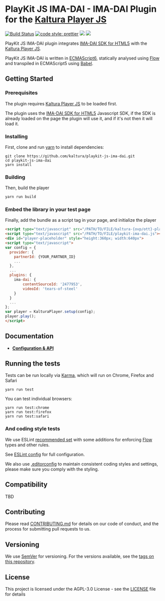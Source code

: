 # PlayKit JS IMA-DAI - IMA-DAI Plugin for the [Kaltura Player JS]

[![Build Status](https://travis-ci.org/kaltura/playkit-js-ima-dai.svg?branch=master)](https://travis-ci.com/kaltura/playkit-js-ima-dai)
[![code style: prettier](https://img.shields.io/badge/code_style-prettier-ff69b4.svg?style=flat-square)](https://github.com/prettier/prettier)
[![](https://img.shields.io/npm/v/@playkit-js/playkit-js-ima-dai/latest.svg)](https://www.npmjs.com/package/@playkit-js/playkit-js-ima-dai)
[![](https://img.shields.io/npm/v/@playkit-js/playkit-js-ima-dai/canary.svg)](https://www.npmjs.com/package/@playkit-js/playkit-js-ima-dai/v/canary)

PlayKit JS IMA-DAI plugin integrates [IMA-DAI SDK for HTML5] with the [Kaltura Player JS].

PlayKit JS IMA-DAI is written in [ECMAScript6], statically analysed using [Flow] and transpiled in ECMAScript5 using [Babel].

[ima-dai sdk for html5]: https://developers.google.com/interactive-media-ads/docs/sdks/html5/dai/
[flow]: https://flow.org/
[ecmascript6]: https://github.com/ericdouglas/ES6-Learning#articles--tutorials
[babel]: https://babeljs.io
[kaltura player js]: https://github.com/kaltura/kaltura-player-js

## Getting Started

### Prerequisites

The plugin requires [Kaltura Player JS] to be loaded first.

The plugin uses the [IMA-DAI SDK for HTML5] Javascript SDK, if the SDK is already loaded on the page the plugin will use it, and if it's not then it will load it.

### Installing

First, clone and run [yarn] to install dependencies:

[yarn]: https://yarnpkg.com/lang/en/

```
git clone https://github.com/kaltura/playkit-js-ima-dai.git
cd playkit-js-ima-dai
yarn install
```

### Building

Then, build the player

```javascript
yarn run build
```

### Embed the library in your test page

Finally, add the bundle as a script tag in your page, and initialize the player

```html
<script type="text/javascript" src="/PATH/TO/FILE/kaltura-{ovp/ott}-player.js"></script>    <!--PlayKit player-->
<script type="text/javascript" src="/PATH/TO/FILE/playkit-ima-dai.js"></script>             <!--PlayKit IMA-DAI plugin-->
<div id="player-placeholder" style="height:360px; width:640px">
<script type="text/javascript">
var config = {
  provider: {
    partnerId: {YOUR_PARTNER_ID}
    ...
  },
  ...
  plugins: {
    ima-dai: {
        contentSourceId: '2477953',
        videoId: 'tears-of-steel'
    }
  }
  ...
};
var player = KalturaPlayer.setup(config);
player.play();
</script>
```

## Documentation

* **[Configuration & API](docs/api.md)**

## Running the tests

Tests can be run locally via [Karma], which will run on Chrome, Firefox and Safari

[karma]: https://karma-runner.github.io/1.0/index.html

```
yarn run test
```

You can test individual browsers:

```
yarn run test:chrome
yarn run test:firefox
yarn run test:safari
```

### And coding style tests

We use ESLint [recommended set](http://eslint.org/docs/rules/) with some additions for enforcing [Flow] types and other rules.

See [ESLint config](.eslintrc.json) for full configuration.

We also use [.editorconfig](.editorconfig) to maintain consistent coding styles and settings, please make sure you comply with the styling.

## Compatibility

TBD

## Contributing

Please read [CONTRIBUTING.md](https://gist.github.com/PurpleBooth/b24679402957c63ec426) for details on our code of conduct, and the process for submitting pull requests to us.

## Versioning

We use [SemVer](http://semver.org/) for versioning. For the versions available, see the [tags on this repository](https://github.com/kaltura/playkit-js-ima-dai/tags).

## License

This project is licensed under the AGPL-3.0 License - see the [LICENSE](LICENSE) file for details

```

```
